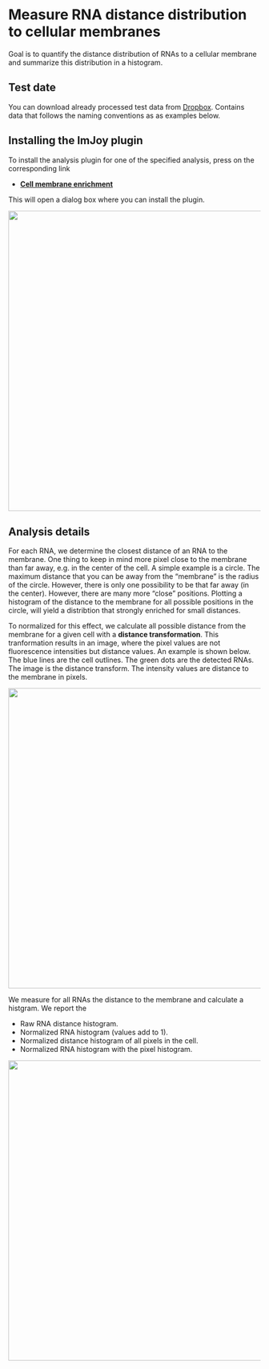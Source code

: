 # Measure RNA distance distribution to cellular membranes

Goal is to quantify the distance distribution of RNAs to a cellular membrane and
summarize this distribution in a histogram.

## Test date
You can download already processed test data from [Dropbox](https://www.dropbox.com/s/0sbsmbg5xlccamp/img1.zip?dl=0). Contains data that follows
the naming conventions as as examples below.


## Installing the ImJoy plugin

To install the analysis plugin for one of the specified analysis, press on the
corresponding link

-   [**Cell membrane enrichment**](
https://imjoy.io/#/app?w=MembDist&plugin=https://raw.githubusercontent.com/muellerflorian/rna_loc/master/imjoy-plugins/MembraneEnrichment.imjoy.html&tag=CellMemb)

This will open a dialog box where you can install the plugin.

<img src="https://raw.githubusercontent.com/muellerflorian/rna_loc/master/docs/img/imjoy-install-membdist.png" width="600px"></img>

## Analysis details
For each RNA, we determine the closest distance of an RNA to the membrane. One thing to keep in mind more pixel close to the membrane than far away, e.g. in the center of
the cell. A simple example is a circle. The maximum distance that you can be away from the “membrane” is the radius of the circle. However, there is only one possibility to be that far away (in the center). However, there are many more “close” positions.  Plotting a histogram of the distance to the membrane for all possible positions in the circle,  will yield a distribtion that strongly enriched for small distances.

To normalized for this effect, we calculate all possible distance from the membrane
for a given cell with a **distance transformation**. This tranformation results in
an image, where the pixel values are not fluorescence intensities but distance values. An example is shown below. The blue lines are the cell outlines. The green dots are the detected RNAs. The image is the distance transform. The intensity values are distance to the membrane in pixels.

<img src="https://raw.githubusercontent.com/muellerflorian/rna_loc/master/docs/img/dist_transform.png" width="600px"></img>

We measure for all RNAs the distance to the membrane and calculate a
histgram. We report the

- Raw RNA distance histogram.
- Normalized RNA histogram (values add to 1).
- Normalized distance histogram of all pixels in the cell.
- Normalized RNA histogram with the pixel histogram.

<img src="https://raw.githubusercontent.com/muellerflorian/rna_loc/master/docs/img/memb_summaryPlot.png" width="600px"></img>
